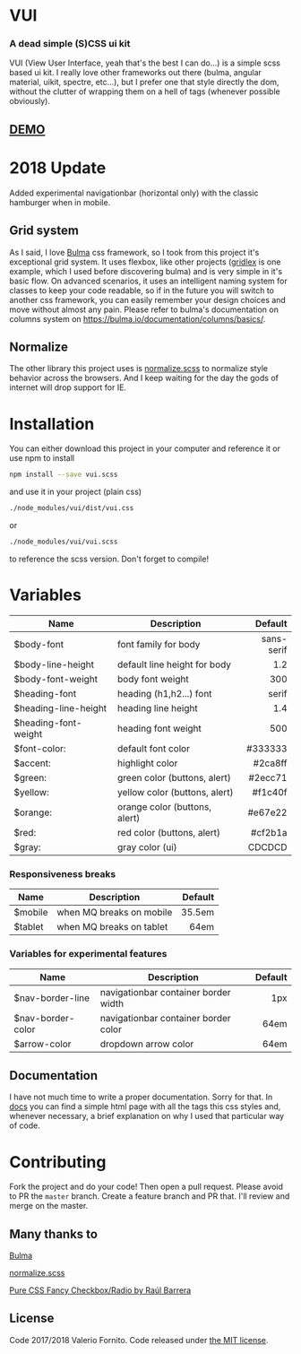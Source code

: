 # VUI
### A dead simple (S)CSS ui kit

VUI (View User Interface, yeah that's the best I can do...) is a simple scss based ui kit. I really love other frameworks out there (bulma, angular material, uikit, spectre, etc...), but I prefer one that style directly the dom, without the clutter of wrapping them on a hell of tags (whenever possible obviously).

## [DEMO](https://kennyrulez.github.io/vui)

# 2018 Update
Added experimental navigationbar (horizontal only) with the classic hamburger when in mobile.

## Grid system
As I said, I love [Bulma](https://bulma.io) css framework, so I took from this project it's exceptional grid system.
It uses flexbox, like other projects ([gridlex](http://gridlex.devlint.fr) is one example, which I used before discovering bulma) and is very simple in it's basic flow. On advanced scenarios, it uses an intelligent naming system for classes to keep your code readable, so if in the future you will switch to another css framework, you can easily remember your design choices and move without almost any pain.
Please refer to bulma's documentation on columns system on https://bulma.io/documentation/columns/basics/.

## Normalize
The other library this project uses is [normalize.scss](https://github.com/JohnAlbin/normalize-scss) to normalize style behavior across the browsers. And I keep waiting for the day the gods of internet will drop support for IE.

# Installation
You can either download this project in your computer and reference it or use npm to install
```sh
npm install --save vui.scss
```
and use it in your project (plain css)
```sh
./node_modules/vui/dist/vui.css
```
or
```sh
./node_modules/vui/vui.scss
```
to reference the scss version. Don't forget to compile!

# Variables
| Name                      | Description                   | Default       |
| --------------------------|------------------------------ | -------------:|
| $body-font                | font family for body          | sans-serif    |
| $body-line-height         | default line height for body  | 1.2           |
| $body-font-weight         | body font weight              | 300           |
| $heading-font             | heading (h1,h2...) font       | serif         |
| $heading-line-height      | heading line height           | 1.4           |
| $heading-font-weight      | heading font weight           | 500           |
| $font-color:              | default font color            | #333333       |
| $accent:                  | highlight color               | #2ca8ff       |
| $green:                   | green color (buttons, alert)  | #2ecc71       |
| $yellow:                  | yellow color (buttons, alert) | #f1c40f       |
| $orange:                  | orange color (buttons, alert) | #e67e22       |
| $red:                     | red color (buttons, alert)    | #cf2b1a       |
| $gray:                    | gray color (ui)               | CDCDCD        |

### Responsiveness breaks
| Name                      | Description                   | Default       |
| --------------------------|------------------------------ | -------------:|
| $mobile                   | when MQ breaks on mobile      | 35.5em        |
| $tablet                   | when MQ breaks on tablet      | 64em          |

### Variables for experimental features
| Name                      | Description                           | Default       |
| --------------------------|-------------------------------------- | -------------:|
| $nav-border-line          | navigationbar container border width  | 1px           |
| $nav-border-color         | navigationbar container border color  | 64em          |
| $arrow-color              | dropdown arrow color                  | 64em          |

## Documentation

I have not much time to write a proper documentation. Sorry for that. In [docs](docs) you can find a simple html page with all the tags this css styles and, whenever necessary, a brief explanation on why I used that particular way of code.

# Contributing
Fork the project and do your code! Then open a pull request. Please avoid to PR the `master` branch. Create a feature branch and PR that. I'll review and merge on the master.

## Many thanks to
[Bulma](https://bulma.io)

[normalize.scss](https://github.com/JohnAlbin/normalize-scss)

[Pure CSS Fancy Checkbox/Radio by Raúl Barrera](https://codepen.io/raubaca/pen/ONzBxP)

## License
Code 2017/2018 Valerio Fornito. Code released under [the MIT license](https://github.com/kennyrulez/vui/blob/master/LICENSE).
